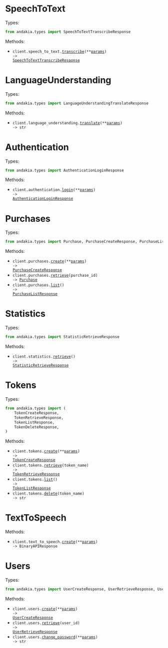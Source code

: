 # SpeechToText

Types:

```python
from andakia.types import SpeechToTextTranscribeResponse
```

Methods:

- <code title="post /asr">client.speech_to_text.<a href="./src/andakia/resources/speech_to_text.py">transcribe</a>(\*\*<a href="src/andakia/types/speech_to_text_transcribe_params.py">params</a>) -> <a href="./src/andakia/types/speech_to_text_transcribe_response.py">SpeechToTextTranscribeResponse</a></code>

# LanguageUnderstanding

Types:

```python
from andakia.types import LanguageUnderstandingTranslateResponse
```

Methods:

- <code title="post /comprehend">client.language_understanding.<a href="./src/andakia/resources/language_understanding.py">translate</a>(\*\*<a href="src/andakia/types/language_understanding_translate_params.py">params</a>) -> str</code>

# Authentication

Types:

```python
from andakia.types import AuthenticationLoginResponse
```

Methods:

- <code title="post /login">client.authentication.<a href="./src/andakia/resources/authentication.py">login</a>(\*\*<a href="src/andakia/types/authentication_login_params.py">params</a>) -> <a href="./src/andakia/types/authentication_login_response.py">AuthenticationLoginResponse</a></code>

# Purchases

Types:

```python
from andakia.types import Purchase, PurchaseCreateResponse, PurchaseListResponse
```

Methods:

- <code title="post /purchase">client.purchases.<a href="./src/andakia/resources/purchases.py">create</a>(\*\*<a href="src/andakia/types/purchase_create_params.py">params</a>) -> <a href="./src/andakia/types/purchase_create_response.py">PurchaseCreateResponse</a></code>
- <code title="get /purchase/{purchaseId}">client.purchases.<a href="./src/andakia/resources/purchases.py">retrieve</a>(purchase_id) -> <a href="./src/andakia/types/purchase.py">Purchase</a></code>
- <code title="get /purchase">client.purchases.<a href="./src/andakia/resources/purchases.py">list</a>() -> <a href="./src/andakia/types/purchase_list_response.py">PurchaseListResponse</a></code>

# Statistics

Types:

```python
from andakia.types import StatisticRetrieveResponse
```

Methods:

- <code title="get /statistic">client.statistics.<a href="./src/andakia/resources/statistics.py">retrieve</a>() -> <a href="./src/andakia/types/statistic_retrieve_response.py">StatisticRetrieveResponse</a></code>

# Tokens

Types:

```python
from andakia.types import (
    TokenCreateResponse,
    TokenRetrieveResponse,
    TokenListResponse,
    TokenDeleteResponse,
)
```

Methods:

- <code title="post /token">client.tokens.<a href="./src/andakia/resources/tokens.py">create</a>(\*\*<a href="src/andakia/types/token_create_params.py">params</a>) -> <a href="./src/andakia/types/token_create_response.py">TokenCreateResponse</a></code>
- <code title="get /token/{tokenName}">client.tokens.<a href="./src/andakia/resources/tokens.py">retrieve</a>(token_name) -> <a href="./src/andakia/types/token_retrieve_response.py">TokenRetrieveResponse</a></code>
- <code title="get /token">client.tokens.<a href="./src/andakia/resources/tokens.py">list</a>() -> <a href="./src/andakia/types/token_list_response.py">TokenListResponse</a></code>
- <code title="delete /token/{tokenName}">client.tokens.<a href="./src/andakia/resources/tokens.py">delete</a>(token_name) -> str</code>

# TextToSpeech

Methods:

- <code title="post /tts">client.text_to_speech.<a href="./src/andakia/resources/text_to_speech.py">create</a>(\*\*<a href="src/andakia/types/text_to_speech_create_params.py">params</a>) -> BinaryAPIResponse</code>

# Users

Types:

```python
from andakia.types import UserCreateResponse, UserRetrieveResponse, UserChangePasswordResponse
```

Methods:

- <code title="post /user">client.users.<a href="./src/andakia/resources/users.py">create</a>(\*\*<a href="src/andakia/types/user_create_params.py">params</a>) -> <a href="./src/andakia/types/user_create_response.py">UserCreateResponse</a></code>
- <code title="get /user/{userId}">client.users.<a href="./src/andakia/resources/users.py">retrieve</a>(user_id) -> <a href="./src/andakia/types/user_retrieve_response.py">UserRetrieveResponse</a></code>
- <code title="post /user/change-password">client.users.<a href="./src/andakia/resources/users.py">change_password</a>(\*\*<a href="src/andakia/types/user_change_password_params.py">params</a>) -> str</code>
